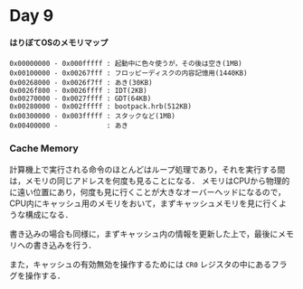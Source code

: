 # Day 9

#### はりぼてOSのメモリマップ

```
0x00000000 - 0x000fffff : 起動中に色々使うが，その後は空き(1MB)
0x00100000 - 0x00267fff : フロッピーディスクの内容記憶用(1440KB)
0x00268000 - 0x0026f7ff : あき(30KB)
0x0026f800 - 0x0026ffff : IDT(2KB)
0x00270000 - 0x0027ffff : GDT(64KB)
0x00280000 - 0x002fffff : bootpack.hrb(512KB)
0x00300000 - 0x003fffff : スタックなど(1MB)
0x00400000 -            : あき
```

### Cache Memory

計算機上で実行される命令のほとんどはループ処理であり，それを実行する間は，メモリの同じアドレスを何度も見ることになる．
メモリはCPUから物理的に遠い位置にあり，何度も見に行くことが大きなオーバーヘッドになるので，CPU内にキャッシュ用のメモリをおいて，まずキャッシュメモリを見に行くような構成になる．

書き込みの場合も同様に，まずキャッシュ内の情報を更新した上で，最後にメモリへの書き込みを行う．

また，キャッシュの有効無効を操作するためには `CR0` レジスタの中にあるフラグを操作する．
